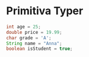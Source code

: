 # Primitiva Typer

```java
int age = 25;
double price = 19.99;
char grade = 'A';
String name = "Anna";
boolean isStudent = true;
```




